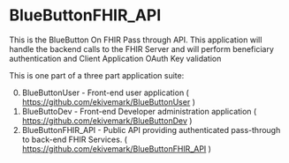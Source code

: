 # BlueButtonFHIR_API
This is the BlueButton On FHIR Pass through API. This application will handle the backend calls to the FHIR Server and will perform beneficiary authentication and Client Application OAuth Key validation 

This is one part of a three part application suite:

0. BlueButtonUser - Front-end user application 
   ( https://github.com/ekivemark/BlueButtonUser )
0. BlueButtoDev - Front-end Developer administration application
   ( https://github.com/ekivemark/BlueButtonDev )
0. BlueButtonFHIR_API - Public API providing authenticated pass-through to back-end FHIR Services. 
   ( https://github.com/ekivemark/BlueButtonFHIR_API ) 
 
